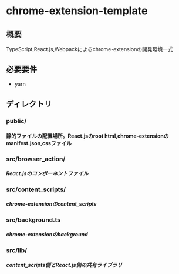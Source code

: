 # chrome-extension-template

## 概要
TypeScript,React.js,Webpackによるchrome-extensionの開発環境一式

## 必要要件
* yarn

## ディレクトリ
### public/
#### 静的ファイルの配置場所。React.jsのroot html,chrome-extensionのmanifest.json,cssファイル

### src/browser_action/
##### React.jsのコンポーネントファイル

### src/content_scripts/
##### chrome-extensionのcontent_scripts

### src/background.ts
##### chrome-extensionのbackground

### src/lib/
##### content_scripts側とReact.js側の共有ライブラリ
